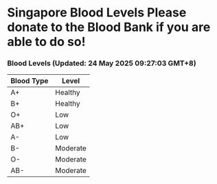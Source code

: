 Singapore Blood Levels
 Please donate to the Blood Bank if you are able to do so!
================================================================================================================================

### Blood Levels (Updated: 24 May 2025 09:27:03 GMT+8)
| Blood Type | Level     |
|------------|-----------|
| A+     | Healthy |
| B+     | Healthy |
| O+     | Low |
| AB+     | Low |
| A-     | Low |
| B-     | Moderate |
| O-     | Moderate |
| AB-     | Moderate |
